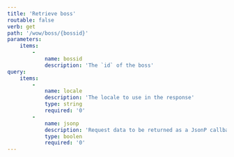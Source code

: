 ```yaml
---
title: 'Retrieve boss'
routable: false
verb: get
path: '/wow/boss/{bossid}'
parameters:
    items:
        -
            name: bossid
            description: 'The `id` of the boss'
query:
    items:
        -
            name: locale
            description: 'The locale to use in the response'
            type: string
            required: '0'
        -
            name: jsonp
            description: 'Request data to be returned as a JsonP callback'
            type: boolen
            required: '0'
---
```


